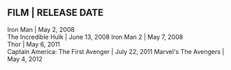 FILM                               | RELEASE DATE  
----------------------------------------------------
Iron Man                           | May 2, 2008   
The Incredible Hulk                | June 13, 2008 
Iron Man 2                         | May 7, 2008   
Thor                               | May 6, 2011   
Captain America: The First Avenger | July 22, 2011 
Marvel's The Avengers              | May 4, 2012   